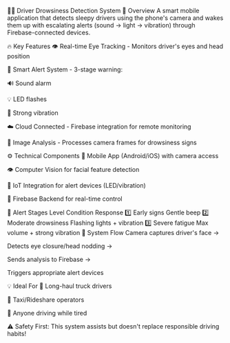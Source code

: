 🚗💤 Driver Drowsiness Detection System
🌟 Overview
A smart mobile application that detects sleepy drivers using the phone's camera and wakes them up with escalating alerts (sound → light → vibration) through Firebase-connected devices.

🔥 Key Features
👁️ Real-time Eye Tracking - Monitors driver's eyes and head position

📳 Smart Alert System - 3-stage warning:

🔊 Sound alarm

💡 LED flashes

📳 Strong vibration

☁️ Cloud Connected - Firebase integration for remote monitoring

📸 Image Analysis - Processes camera frames for drowsiness signs

⚙️ Technical Components
📱 Mobile App (Android/iOS) with camera access

👁️ Computer Vision for facial feature detection

🔌 IoT Integration for alert devices (LED/vibration)

🚀 Firebase Backend for real-time control

🚨 Alert Stages
Level	Condition	Response
1️⃣	Early signs	Gentle beep
2️⃣	Moderate drowsiness	Flashing lights + vibration
3️⃣	Severe fatigue	Max volume + strong vibration
📸 System Flow
Camera captures driver's face →

Detects eye closure/head nodding →

Sends analysis to Firebase →

Triggers appropriate alert devices

💡 Ideal For
🚛 Long-haul truck drivers

🚕 Taxi/Rideshare operators

🚗 Anyone driving while tired

⚠️ Safety First: This system assists but doesn't replace responsible driving habits!
